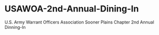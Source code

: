 # USAWOA-2nd-Annual-Dining-In
U.S. Army Warrant Officers Association Sooner Plains Chapter 2nd Annual Dinning-In 
